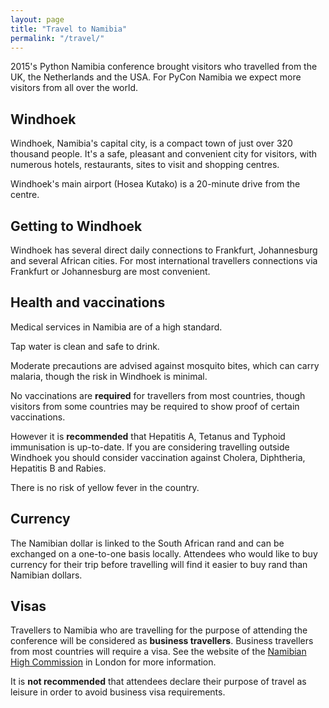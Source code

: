 ```yaml
---
layout: page
title: "Travel to Namibia"
permalink: "/travel/"
---
```

2015's Python Namibia conference brought visitors who travelled from the UK, the Netherlands and
the USA. For PyCon Namibia we expect more visitors from all over the world.

## Windhoek

Windhoek, Namibia's capital city, is a compact town of just over 320 thousand people. It's a safe,
pleasant and convenient city for visitors, with numerous hotels, restaurants, sites to visit and
shopping centres.

Windhoek's main airport (Hosea Kutako) is a 20-minute drive from the centre.

## Getting to Windhoek

Windhoek has several direct daily connections to Frankfurt, Johannesburg and several African
cities. For most international travellers connections via Frankfurt or Johannesburg are most
convenient.

## Health and vaccinations

Medical services in Namibia are of a high standard.

Tap water is clean and safe to drink.

Moderate precautions are advised against mosquito bites, which can carry malaria, though the risk
in Windhoek is minimal.

No vaccinations are **required** for travellers from most countries, though visitors from some
countries may be required to show proof of certain vaccinations.

However it is **recommended** that Hepatitis A, Tetanus and Typhoid immunisation is up-to-date. If
you are considering travelling outside Windhoek you should consider vaccination against Cholera,
Diphtheria, Hepatitis B and Rabies.

There is no risk of yellow fever in the country.

## Currency

The Namibian dollar is linked to the South African rand and can be exchanged on a one-to-one basis
locally. Attendees who would like to buy currency for their trip before travelling will find it
easier to buy rand than Namibian dollars.

## Visas

Travellers to Namibia who are travelling for the purpose of attending the conference will be
considered as **business travellers**. Business travellers from most countries will require a visa.
See the website of the [Namibian High Commission](http://www.namibiahc.org.uk/need_visa.php) in
London for more information.

It is **not recommended** that attendees declare their purpose of travel as leisure in order to
avoid business visa requirements.
